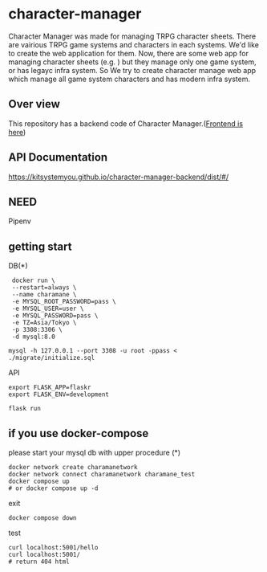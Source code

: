 # character-manager
Character Manager was made for managing TRPG character sheets.
There are vairious TRPG game systems and characters in each systems. We'd like to create the web application for them.
Now, there are some web app for managing character sheets (e.g. ) but they manage only one game system, or has legayc infra system.
So We try to create character manage web app which manage all game system characters and has modern infra system.

## Over view
This repository has a backend code of Character Manager.([Frontend is here](https://github.com/kitsystemyou/character-manager-frontend))

## API Documentation
https://kitsystemyou.github.io/character-manager-backend/dist/#/

## NEED
Pipenv

## getting start
DB(*)

```
 docker run \
 --restart=always \
 --name charamane \
 -e MYSQL_ROOT_PASSWORD=pass \
 -e MYSQL_USER=user \
 -e MYSQL_PASSWORD=pass \
 -e TZ=Asia/Tokyo \
 -p 3308:3306 \
 -d mysql:8.0

mysql -h 127.0.0.1 --port 3308 -u root -ppass < ./migrate/initialize.sql
```


API

```
export FLASK_APP=flaskr
export FLASK_ENV=development

flask run
```

## if you use docker-compose
please start your mysql db with upper procedure (*)

```
docker network create charamanetwork
docker network connect charamanetwork charamane_test
docker compose up
# or docker compose up -d
```

exit

```
docker compose down
```

test

```
curl localhost:5001/hello
curl localhost:5001/
# return 404 html
```